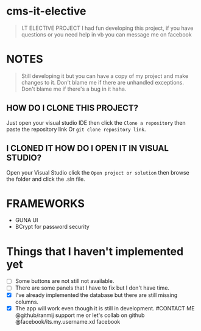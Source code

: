 # cms-it-elective
>I.T ELECTIVE PROJECT
>I had fun developing this project, if you have questions or you need help in vb you can message me on facebook
# NOTES
>Still developing it but you can have a copy of my project and make changes to it.
>Don't blame me if there are unhandled exceptions.
>Don't blame me if there's a bug in it haha.
## HOW DO I CLONE THIS PROJECT?
Just open your visual studio IDE then click the `Clone a repository` then paste the repository link
Or `git clone repository link`.
## I CLONED IT HOW DO I OPEN IT IN VISUAL STUDIO?
Open your Visual Studio click the `Open project or solution` then browse the folder and click the .sln file.
# FRAMEWORKS
- GUNA UI
- BCrypt for password security
# Things that I haven't implemented yet
- [ ] Some buttons are not still not available.
- [ ] There are some panels that I have to fix but I don't have time.
- [x] I've already implemented the database but there are still missing columns.
- [x] The app will work even though it is still in development.
#CONTACT ME
@github/ranmij support me or let's collab on github
@facebook/its.my.username.xd facebook